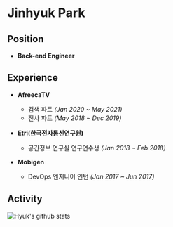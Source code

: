 # Jinhyuk Park

## Position
- **Back-end Engineer**


## Experience
- **AfreecaTV** 
    - 검색 파트 *(Jan 2020 ~ May 2021)*
    - 전사 파트 *(May 2018 ~ Dec 2019)*

- **Etri(한국전자통신연구원)**
    - 공간정보 연구실 연구연수생 *(Jan 2018 ~ Feb 2018)*

- **Mobigen**
    - DevOps 엔지니어 인턴 *(Jan 2017 ~ Jun 2017)*


## Activity

![Hyuk's github stats](https://github-readme-stats.vercel.app/api?username=JinHyukParkk&show_icons=true&theme=merko)


